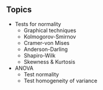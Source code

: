 ## Topics

* Tests for normality
	* Graphical techniques 
	* Kolmogorov-Smirnov 
	* Cramer-von Mises
	* Anderson-Darling
	* Shapiro-Wilk
	* Skewness & Kurtosis
* ANOVA
	* Test normality
	* Test homogeneity of variance
